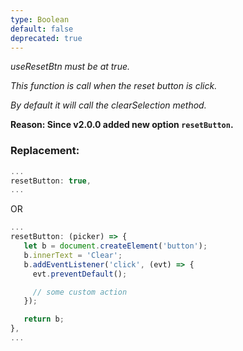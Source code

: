 ```yaml
---
type: Boolean
default: false
deprecated: true
---
```


_useResetBtn must be at true._

_This function is call when the reset button is click._

_By default it will call the clearSelection method._

**Reason: Since v2.0.0 added new option `resetButton`.**

### Replacement:
```js
...
resetButton: true,
...
```

OR 

```js
...
resetButton: (picker) => {
   let b = document.createElement('button');
   b.innerText = 'Clear';
   b.addEventListener('click', (evt) => {
     evt.preventDefault();

     // some custom action
   });

   return b;
},
...
```